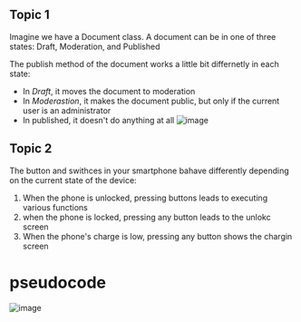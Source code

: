 ## Topic 1
Imagine we have a Document class. A document can be in one of three states: Draft, Moderation, and Published

The publish method of the document works a little bit differnetly in each state: 
- In _Draft_, it moves the document to moderation
- In _Moderastion_, it makes the document public, but only if the current user is an administrator
- In published, it doesn't do anything at all
![image](https://user-images.githubusercontent.com/80462415/164150386-103c5e7d-6395-4fc1-917e-d8ead14a483f.png)

## Topic 2
The button and swithces in your smartphone bahave differently depending on the current state of the device:
1. When the phone is unlocked, pressing buttons leads to executing various functions
2. when the phone is locked, pressing any button leads to the unlokc screen
3. When the phone's charge is low, pressing any button shows the chargin screen
# pseudocode
![image](https://user-images.githubusercontent.com/80462415/164152740-edcb4bca-086e-488f-8975-db1845b4e3df.png)
